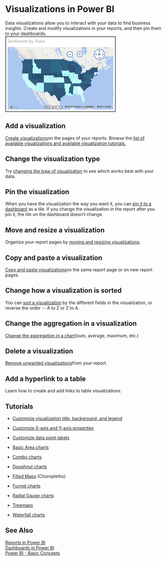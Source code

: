 ﻿<properties 
   pageTitle="Visualizations in Power BI"
   description="Visualizations in Power BI"
   services="powerbi" 
   documentationCenter="" 
   authors="jastru" 
   manager="mblythe" 
   editor=""
   tags=""/>
 
<tags
   ms.service="powerbi"
   ms.devlang="NA"
   ms.topic="article"
   ms.tgt_pltfrm="NA"
   ms.workload="powerbi"
   ms.date="10/15/2015"
   ms.author="jastru"/>

# Visualizations in Power BI  

Data visualizations allow you to interact with your data to find business insights. Create and modify visualizations in your reports, and then pin them to your dashboards.   
![](media/powerbi-service-visualizations-for-reports/PBI_ChoroUSSentiment.png)

## Add a visualization  
[Create visualizations](https://powerbi.uservoice.com/knowledgebase/articles/441777-part-i-add-visualizations-to-a-power-bi-report)on the pages of your reports. Browse the [list of available visualizations and available visualization tutorials.](http://support.powerbi.com/knowledgebase/articles/469552-visualization-types-available-in-power-bi-reports) 

## Change the visualization type  
Try [changing the type of visualization](http://support.powerbi.com/knowledgebase/articles/444663-change-the-type-of-visualization) to see which works best with your data.

## Pin the visualization  
When you have the visualization the way you want it, you can [pin it to a dashboard](http://support.powerbi.com/knowledgebase/articles/430323-pin-a-tile-to-a-dashboard-from-a-report) as a tile. If you change the visualization in the report after you pin it, the tile on the dashboard doesn't change.

## Move and resize a visualization  
Organize your report pages by [moving and resizing visualizations](http://support.powerbi.com/knowledgebase/articles/465130-move-and-resize-a-visualization).

## Copy and paste a visualization  
[Copy and paste visualizations](http://support.powerbi.com/knowledgebase/articles/436736-copy-and-paste-a-visualization)on the same report page or on new report pages. 

## Change how a visualization is sorted  
You can [sort a visualization](http://support.powerbi.com/knowledgebase/articles/441746-change-how-a-chart-is-sorted) by the different fields in the visualization, or reverse the order -- A to Z or Z to A.

## Change the aggregation in a visualization  
[Change the aggregation in a chart](http://support.powerbi.com/knowledgebase/articles/471200-change-the-aggregation-in-a-chart-sum-average-m)(sum, average, maximum, etc.)

## Delete a visualization  
[Remove unwanted visualizations](http://support.powerbi.com/knowledgebase/articles/465144-delete-a-visualization)from your report.

## Add a hyperlink to a table  
Learn how to create and add links to table visualizations.

## Tutorials  
-   [Customize visualization title, background, and legend](https://support.powerbi.com/knowledgebase/articles/637423%0A)

-   [Customize X-axis and Y-axis properties](https://support.powerbi.com/knowledgebase/articles/637429%0A)

-   [Customize data point labels](https://support.powerbi.com/knowledgebase/articles/637417%0A)

-   [Basic Area charts](https://support.powerbi.com/knowledgebase/articles/653149)

-   [Combo charts](https://support.powerbi.com/knowledgebase/articles/436737)

-   [Doughnut charts](https://support.powerbi.com/knowledgebase/articles/653143)

-   [Filled Maps](https://support.powerbi.com/knowledgebase/articles/556194%0A) (Choropleths)

-   [Funnel charts](https://support.powerbi.com/knowledgebase/articles/556197%0A)

-   [Radial Gauge charts](https://support.powerbi.com/knowledgebase/articles/556188%0A)

-   [Treemaps](https://support.powerbi.com/knowledgebase/articles/556200)

-   [Waterfall charts](https://support.powerbi.com/knowledgebase/articles/653140)

## See Also  
[Reports in Power BI](https://support.powerbi.com/knowledgebase/articles/425684)  
[Dashboards in Power BI](http://support.powerbi.com/knowledgebase/articles/424868-dashboards-in-power-bi)  
[Power BI - Basic Concepts](http://support.powerbi.com/knowledgebase/articles/487029-power-bi-preview-basic-concepts)  